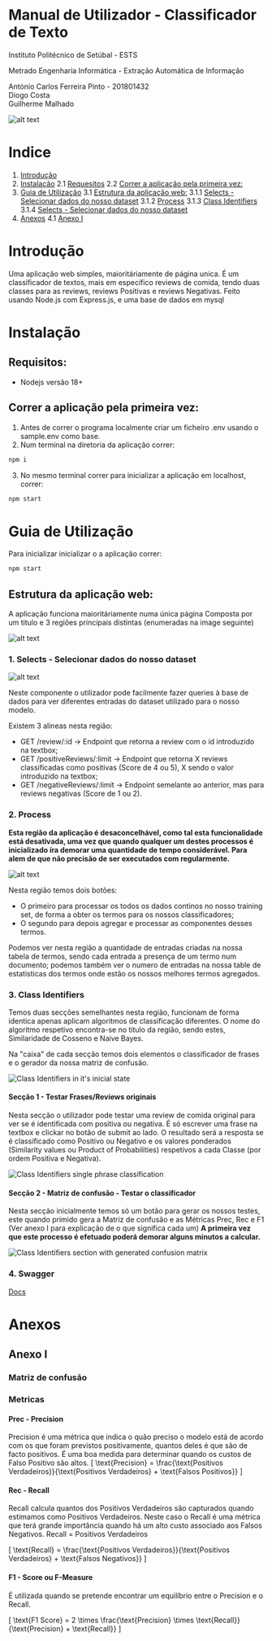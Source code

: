 # Manual de Utilizador - Classificador de Texto

Instituto Politécnico de Setúbal - ESTS

Metrado Engenharia Informática - Extração Automática de Informação

António Carlos Ferreira Pinto - 201801432<br>
Diogo Costa<br>
Guilherme Malhado<br>

![alt text](images/ips.png)

<div style="page-break-after: always;"></div>

# Indice

1. [Introdução](#1)
2. [Instalação](#2)
2.1 [Requesitos](#2.1)
2.2 [Correr a aplicação pela primeira vez:](#2.2)
3. [Guia de Utilização](#3)
3.1 [Estrutura da aplicação web:](#3.1)
3.1.1 [Selects - Selecionar dados do nosso dataset](#3.1.1)
3.1.2 [Process](#3.1.2)
3.1.3 [Class Identifiers](#3.1.3)
3.1.4 [Selects - Selecionar dados do nosso dataset](#3.1.4)
4. [Anexos](#4)
4.1 [Anexo I](#4.1)

<div style="page-break-after: always;"></div>

# Introdução <a name="1"></a>

Uma aplicação web simples, maioritáriamente de página unica. É um classificador de textos, mais em específico reviews de comida, tendo duas classes para as reviews, reviews Positivas e reviews Negativas.
Feito usando Node.js com Express.js, e uma base de dados em mysql

# Instalação <a name="2"></a>

## Requisitos: <a name="2.1"></a>

- Nodejs versão 18+

## Correr a aplicação pela primeira vez: <a name="2.2"></a>

1. Antes de correr o programa localmente criar um ficheiro .env usando o sample.env como base.
2. Num terminal na diretoria da aplicação correr:

```bash
npm i
```

3. No mesmo terminal correr para inicializar a aplicação em localhost, correr:

```bash
npm start
```

# Guia de Utilização <a name="3"></a>

Para inicializar inicializar o a aplicação correr:

```bash
npm start
```

## Estrutura da aplicação web: <a name="3.1"></a>
A aplicação funciona maioritáriamente numa única página Composta por um titulo e 3 regiões principais distintas (enumeradas na image seguinte)

![alt text](images/fullPage.png)

### 1. Selects - Selecionar dados do nosso dataset <a name="3.1.1"></a>

![alt text](images/region1.png)

Neste componente o utilizador pode facilmente fazer queries à base de dados para ver diferentes entradas do dataset utilizado para o nosso modelo.

Existem 3 alineas nesta região:

- GET /review/:id -> Endpoint que retorna a review com o id introduzido na textbox;
- GET /positiveReviews/:limit -> Endpoint que retorna X reviews classificadas como positivas (Score de 4 ou 5), X sendo o valor introduzido na textbox;
- GET /negativeReviews/:limit -> Endpoint semelante ao anterior, mas para reviews negativas (Score de 1 ou 2).

### 2. Process <a name="3.1.2"></a>
**Esta região da aplicação é desaconcelhável, como tal esta funcionalidade está desativada, uma vez que quando qualquer um destes processos é inicializado íra demorar uma quantidade de tempo considerável. Para alem de que não precisão de ser executados com regularmente.**

![alt text](images/region2.png)

Nesta região temos dois botões:

- O primeiro para processar os todos os dados continos no nosso training set, de forma a obter os termos para os nossos classificadores;
- O segundo para depois agregar e processar as componentes desses termos.

Podemos ver nesta região a quantidade de entradas criadas na nossa tabela de termos, sendo cada entrada a presença de um termo num documento; podemos também ver o numero de entradas na nossa table de estatisticas dos termos onde estão os nossos melhores termos agregados.

### 3. Class Identifiers <a name="3.1.3"></a>
Temos duas secções semelhantes nesta região, funcionam de forma identica apenas aplicam algoritmos de classificação diferentes. O nome do algoritmo respetivo encontra-se no titulo da região, sendo estes, Similaridade de Cosseno e Naive Bayes.

Na "caixa" de cada secção temos dois elementos o classificador de frases e o gerador da nossa matriz de confusão.

![Class Identifiers in it's inicial state](images/region3-before.png)

#### Secção 1 - Testar Frases/Reviews originais

Nesta secção o utilizador pode testar uma review de comida original para ver se é identificada com positiva ou negativa.
É só escrever uma frase na textbox e clickar no botão de submit ao lado.
O resultado será a resposta se é classificado como Positivo ou Negativo e os valores ponderados (Similarity values ou Product of Probabilities) respetivos a cada Classe (por ordem Positiva e Negativa).

![Class Identifiers single phrase classification](images/region3-phrase.png)

#### Secção 2 - Matriz de confusão - Testar o classificador

Nesta secção inicialmente temos só um botão para gerar os nossos testes, este quando primido gera a Matriz de confusão e as Métricas Prec, Rec e F1 (Ver anexo I para explicação de o que significa cada um)
**A primeira vez que este processo é efetuado poderá demorar alguns minutos a calcular.**

![Class Identifiers section with generated confusion matrix](images/region3-matrix.png)

### 4. Swagger <a name="3.4"></a>
[Docs](https://swagger.io/docs/)

# Anexos <a name="4"></a>

## Anexo I <a name="4.1"></a>

### Matriz de confusão

### Metricas
#### Prec - Precision
Precision é uma métrica que indica o quão preciso o modelo está de acordo com os que foram previstos
positivamente, quantos deles é que são de facto positivos. É uma boa medida para determinar quando os
custos de Falso Positivo são altos.
\[
\text{Precision} = \frac{\text{Positivos Verdadeiros}}{\text{Positivos Verdadeiros} + \text{Falsos Positivos}}
\]
#### Rec - Recall
Recall calcula quantos dos Positivos Verdadeiros são capturados quando estimamos como Positivos
Verdadeiros. Neste caso o Recall é uma métrica que terá grande importância quando há um alto custo
associado aos Falsos Negativos.
Recall = Positivos Verdadeiros

\[
\text{Recall} = \frac{\text{Positivos Verdadeiros}}{\text{Positivos Verdadeiros} + \text{Falsos Negativos}}
\]

#### F1 - Score ou F-Measure
É utilizada quando se pretende encontrar um equilíbrio entre o Precision e o Recall. 

\[
\text{F1 Score} = 2 \times \frac{\text{Precision} \times \text{Recall}}{\text{Precision} + \text{Recall}}
\]
